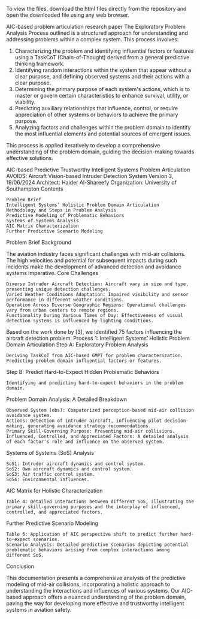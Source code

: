 To view the files, download the html files directly from the repository and open the downloaded file using any web browser.

AIC-based problem articulation research paper 
The Exploratory Problem Analysis Process outlined is a structured approach for understanding and addressing problems within a complex system. This process involves:

1. Characterizing the problem and identifying influential factors or features using a TaskCoT (Chain-of-Thought) derived from a general predictive thinking framework.
2. Identifying random interactions within the system that appear without a clear purpose, and defining observed systems and their actions with a clear purpose.
3. Determining the primary purpose of each system's actions, which is to master or govern certain characteristics to enhance survival, utility, or viability.
4. Predicting auxiliary relationships that influence, control, or require appreciation of other systems or behaviors to achieve the primary purpose.
5. Analyzing factors and challenges within the problem domain to identify the most influential elements and potential sources of emergent issues.

This process is applied iteratively to develop a comprehensive understanding of the problem domain, guiding the decision-making towards effective solutions.

AIC-based Predictive Trustworthy Intelligent Systems Problem Articulation
AVOIDS: Aircraft Vision-based Intruder Detection System
Version 3, 19/06/2024
Architect: Haider Al-Shareefy
Organization: University of Southampton
Contents

    Problem Brief
    Intelligent Systems’ Holistic Problem Domain Articulation
    Methodology and Steps in Problem Analysis
    Predictive Modeling of Problematic Behaviors
    Systems of Systems Analysis
    AIC Matrix Characterization
    Further Predictive Scenario Modeling

Problem Brief
Background

The aviation industry faces significant challenges with mid-air collisions. The high velocities and potential for subsequent impacts during such incidents make the development of advanced detection and avoidance systems imperative.
Core Challenges

    Diverse Intruder Aircraft Detection: Aircraft vary in size and type, presenting unique detection challenges.
    Varied Weather Conditions Adaptation: Impaired visibility and sensor performance in different weather conditions.
    Operation Across Diverse Geographic Regions: Operational challenges vary from urban centers to remote regions.
    Functionality During Various Times of Day: Effectiveness of visual detection systems is influenced by lighting conditions.

Based on the work done by [3], we identified 75 factors influencing the aircraft detection problem.
Process 1: Intelligent Systems’ Holistic Problem Domain Articulation
Step A: Exploratory Problem Analysis

    Deriving TaskCoT from AIC-based GMPT for problem characterization.
    Predicting problem domain influential factors or features.

Step B: Predict Hard-to-Expect Hidden Problematic Behaviors

    Identifying and predicting hard-to-expect behaviors in the problem domain.

Problem Domain Analysis: A Detailed Breakdown

    Observed System (obs): Computerized perception-based mid-air collision avoidance system.
    Actions: Detection of intruder aircraft, influencing pilot decision-making, generating avoidance strategy recommendations.
    Primary Skill-Governing Purpose: Preventing mid-air collisions.
    Influenced, Controlled, and Appreciated Factors: A detailed analysis of each factor's role and influence on the observed system.

Systems of Systems (SoS) Analysis

    SoS1: Intruder aircraft dynamics and control system.
    SoS2: Own aircraft dynamics and control system.
    SoS3: Air traffic control system.
    SoS4: Environmental influences.

AIC Matrix for Holistic Characterization

    Table 4: Detailed interactions between different SoS, illustrating the primary skill-governing purposes and the interplay of influenced, controlled, and appreciated factors.

Further Predictive Scenario Modeling

    Table 6: Application of AIC perspective shift to predict further hard-to-expect scenarios.
    Scenario Analysis: Detailed predictive scenarios depicting potential problematic behaviors arising from complex interactions among different SoS.

Conclusion

This documentation presents a comprehensive analysis of the predictive modeling of mid-air collisions, incorporating a holistic approach to understanding the interactions and influences of various systems. Our AIC-based approach offers a nuanced understanding of the problem domain, paving the way for developing more effective and trustworthy intelligent systems in aviation safety.

